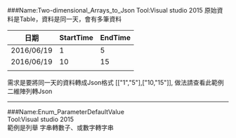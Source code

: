 ###Name:Two-dimensional_Arrays_to_Json
Tool:Visual studio 2015
原始資料是Table，資料是同一天，會有多筆資料

| 日期       | StartTime | EndTime |
|------------|-----------|---------|
| 2016/06/19 | 1         | 5       |
| 2016/06/19 | 10        | 15      |
|            |           |         |
需求是要將同一天的資料轉成Json格式	[["1","5"],["10,"15"]],
做法請查看此範例二維陣列轉Json  

---
###Name:Enum_ParameterDefaultValue  
Tool:Visual studio 2015  
範例是列舉 字串轉數子、或數字轉字串  
